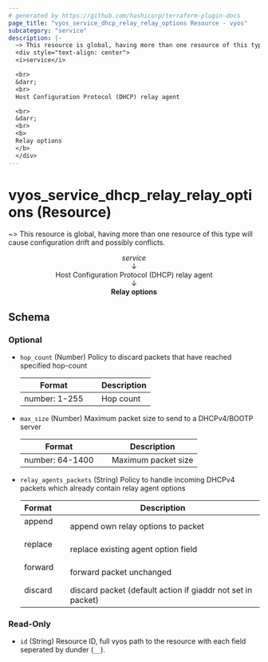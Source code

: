 ```yaml
---
# generated by https://github.com/hashicorp/terraform-plugin-docs
page_title: "vyos_service_dhcp_relay_relay_options Resource - vyos"
subcategory: "service"
description: |-
  ~> This resource is global, having more than one resource of this type will cause configuration drift and possibly conflicts.
  <div style="text-align: center">
  <i>service</i>

  <br>
  &darr;
  <br>
  Host Configuration Protocol (DHCP) relay agent

  <br>
  &darr;
  <br>
  <b>
  Relay options
  </b>
  </div>
---
```


# vyos_service_dhcp_relay_relay_options (Resource)

~> This resource is global, having more than one resource of this type will cause configuration drift and possibly conflicts.

<div style="text-align: center">
<i>service</i>

<br>
&darr;
<br>
Host Configuration Protocol (DHCP) relay agent

<br>
&darr;
<br>
<b>
Relay options
</b>
</div>



<!-- schema generated by tfplugindocs -->
## Schema

### Optional

- `hop_count` (Number) Policy to discard packets that have reached specified hop-count

    |  Format &emsp; | Description  |
    |----------|---------------|
    |  number: 1-255  &emsp; |  Hop count  |
- `max_size` (Number) Maximum packet size to send to a DHCPv4/BOOTP server

    |  Format &emsp; | Description  |
    |----------|---------------|
    |  number: 64-1400  &emsp; |  Maximum packet size  |
- `relay_agents_packets` (String) Policy to handle incoming DHCPv4 packets which already contain relay agent options

    |  Format &emsp; | Description  |
    |----------|---------------|
    |  append  &emsp; |  append own relay options to packet  |
    |  replace  &emsp; |  replace existing agent option field  |
    |  forward  &emsp; |  forward packet unchanged  |
    |  discard  &emsp; |  discard packet (default action if giaddr not set in packet)  |

### Read-Only

- `id` (String) Resource ID, full vyos path to the resource with each field seperated by dunder (`__`).
